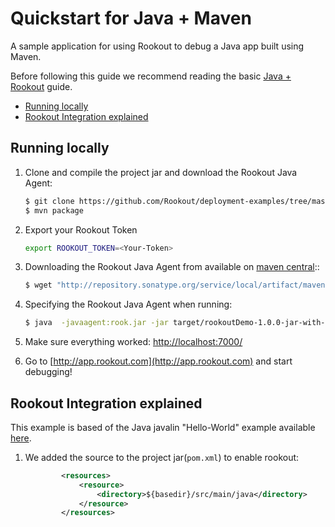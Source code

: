 # Quickstart for Java + Maven 

A sample application for using Rookout to debug a Java app built using Maven.

Before following this guide we recommend reading the basic [Java + Rookout] guide.

* [Running locally](#running-locally)
* [Rookout Integration explained](#rookout-integration-explained)

## Running locally
1. Clone and compile the project jar and download the Rookout Java Agent:
     ```bash
    $ git clone https://github.com/Rookout/deployment-examples/tree/master/java-maven
    $ mvn package
    ```
2. Export your Rookout Token
     ```bash
     export ROOKOUT_TOKEN=<Your-Token>
     ```
3. Downloading the Rookout Java Agent from available on [maven central]::
    ```bash
    $ wget "http://repository.sonatype.org/service/local/artifact/maven/redirect?r=central-proxy&g=com.rookout&a=rook&v=LATEST"  -O rook.jar
    ```  
4. Specifying the Rookout Java Agent when running:
    ```bash
    $ java  -javaagent:rook.jar -jar target/rookoutDemo-1.0.0-jar-with-dependencies.jar
    ```

4. Make sure everything worked: [http://localhost:7000/](http://localhost:7000/hello)

5. Go to [http://app.rookout.com](http://app.rookout.com) and start debugging! 

## Rookout Integration explained

This example is based of the Java javalin "Hello-World" example available [here].

1. We added the source to the project jar(`pom.xml`) to enable rookout:
    ```xml
            <resources>
                <resource>
                    <directory>${basedir}/src/main/java</directory>
                </resource>
            </resources>
    ```
    

[Java + Rookout]: https://docs.rookout.com/docs/sdk-setup.html
[here]: https://github.com/tipsy/javalin/
[maven central]: https://mvnrepository.com/artifact/com.rookout/rook

